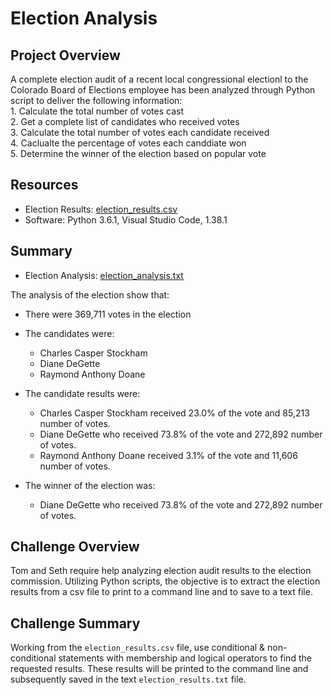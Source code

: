 # Election Analysis

## Project Overview
A complete election audit of a recent local congressional electionl to the Colorado Board of Elections employee has been analyzed through Python script to deliver the following information:  
    1. Calculate the total number of votes cast  
    2. Get a complete list of candidates who received votes  
    3. Calculate the total number of votes each candidate received  
    4. Caclualte the percentage of votes each canddiate won  
    5. Determine the winner of the election based on popular vote  
  
## Resources
- Election Results: [election_results.csv](https://github.com/vzhang90/Election_Analysis/blob/main/Resources/election_results.csv)
- Software: Python 3.6.1, Visual Studio Code, 1.38.1  

## Summary
- Election Analysis: [election_analysis.txt](https://github.com/vzhang90/Election_Analysis/blob/main/Resources/election_results.csv)

The analysis of the election show that:
  - There were 369,711 votes in the election
  
  - The candidates were: 
     - Charles Casper Stockham
     - Diane DeGette  
     - Raymond Anthony Doane  
     
  - The candidate results were:
     - Charles Casper Stockham received 23.0% of the vote and 85,213 number of votes.
     - Diane DeGette who received 73.8% of the vote and 272,892 number of votes.  
     - Raymond Anthony Doane received 3.1% of the vote and 11,606 number of votes.  
       
  - The winner of the election was:
     - Diane DeGette who received 73.8% of the vote and 272,892 number of votes.
       

## Challenge Overview
Tom and Seth require help analyzing election audit results to the election commission. Utilizing Python scripts, the objective is to extract the election results from a csv file to print to a command line and to save to a text file.

## Challenge Summary
Working from the `election_results.csv` file, use conditional & non-conditional statements with membership and logical operators to find the requested results. These results will be printed to the command line and subsequently saved in the text `election_results.txt` file.
